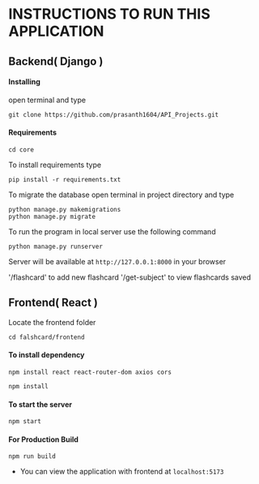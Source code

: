 # INSTRUCTIONS TO RUN THIS APPLICATION

## Backend( Django )

#### Installing

open terminal and type

```
git clone https://github.com/prasanth1604/API_Projects.git
```


#### Requirements

```
cd core
```

To install requirements type

```
pip install -r requirements.txt
```

To migrate the database open terminal in project directory and type

```
python manage.py makemigrations
python manage.py migrate
```

To run the program in local server use the following command

```
python manage.py runserver
```

Server will be available at `http://127.0.0.1:8000` in your browser

'/flashcard' to add new flashcard
'/get-subject' to view flashcards saved

## Frontend( React )
Locate the frontend folder
```
cd falshcard/frontend
```

#### To install dependency

```
npm install react react-router-dom axios cors
```

```
npm install
```

#### To start the server

```
npm start
```

#### For Production Build

```
npm run build
```

- You can view the application with frontend at
```localhost:5173```
